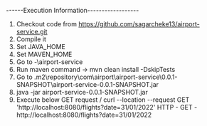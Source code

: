 ------Execution Information------------------

1) Checkout code from https://github.com/sagarcheke13/airport-service.git
2) Compile it
3) Set JAVA_HOME
4) Set MAVEN_HOME
5) Go to -<PATH>\airport-service
6) Run maven command -> mvn clean install -DskipTests
7) Go to 
	<Path>\.m2\repository\com\airport\airport-service\0.0.1-SNAPSHOT\airport-service-0.0.1-SNAPSHOT.jar
8) java -jar airport-service-0.0.1-SNAPSHOT.jar
9) Execute below GET request / 
	curl --location --request GET 'http://localhost:8080/flights?date=31/01/2022'
	HTTP - GET - http://localhost:8080/flights?date=31/01/2022